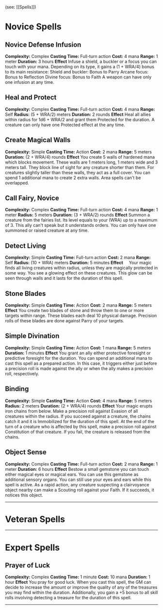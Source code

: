 (see: [[Spells]])

# Novice Spells
## Novice Defense Infusion
**Complexity:** Complex
**Casting Time:** Full-turn action
**Cost:** 4 mana
**Range:** 1 meter
**Duration:** 3 hours
**Effect**
	Infuse a shield, a buckler or a focus you can touch with your mana. Depending on its type, it gains a (1 + WRA/4) bonus to its main resistance:
	Shield and buckler: Bonus to Parry
	Arcane focus: Bonus to Reflection
	Divine focus: Bonus to Faith
	A weapon can have only one infusion at any time.

## Heal and Protect
**Complexity:** Complex
**Casting Time:** Full-turn action 
**Cost:** 4 mana
**Range:** Self
**Radius:** (5 + WRA/2) meters
**Duration:** 2 rounds
**Effect**
	Heal all allies within radius for 1d6 + WRA/2 and grant them Protected for the duration.
	A creature can only have one Protected effect at the any time.

## Create Magical Walls
**Complexity:** Simple
**Casting Time:** Action 
**Cost:** 2 mana
**Range:** 5 meters
**Duration:** (2 + WRA/4) rounds
**Effect**
	You create 5 walls of hardened mana which blocks movement. These walls are 1 meters long, 1 meters wide and 3 meters tall. They block line of sight for any creature shorter than them. For creatures slightly taller than these walls, they act as a full cover.
	You can spend 1 additional mana to create 2 extra walls.
	Area spells can't be overlapped.

## Call Fairy, Novice
**Complexity:** Complex
**Casting Time:** Full-turn action
**Cost:** 4 mana
**Range:** 1 meter
**Radius:** 5 meters
**Duration:** (3 + WRA/2) rounds
**Effect**
	Summon a creature from the fairies list. Its level equals to your (WRA) up to a maximum of 3. This ally can't speak but it understands orders. 
	You can only have one summoned or raised creature at any time. 

## Detect Living
**Complexity:** Simple
**Casting Time:** Full-turn action
**Cost:** 2 mana
**Range:** Self
**Radius:** (10 + WRA) meters
**Duration:** 5 minutes
**Effect**
    Your magic finds all living creatures within radius, unless they are magically protected in some way. You see a glowing effect on these creatures. This glow can be seen through walls and it lasts for the duration of this spell.

## Stone Blades
**Complexity:** Simple
**Casting Time:** Action
**Cost:** 2 mana
**Range:** 5 meters
**Effect**
	You create two blades of stone and throw them to one or more targets within range. These blades each deal 10 physical damage.
	Precision rolls of these blades are done against Parry of your targets.

## Simple Divination
**Complexity:** Simple
**Casting Time:** Action
**Cost:** 1 mana
**Range:** 5 meters
**Duration:** 1 minutes
**Effect**
	You grant an ally either protective foresight or predictive foresight for the duration. 
	You can spend an additional mana to cast this spell as a prepared action. In this case, it triggers either just before a precision roll is made against the ally or when the ally makes a precision roll, respectively. 

## Binding
**Complexity:** Simple
**Casting Time:** Action 
**Cost:** 4 mana
**Range:** 5 meters
**Radius:** 2 meters
**Duration:** (2 + WRA/4) rounds
**Effect**
	Your magic erupts iron chains from below. Make a precision roll against Evasion of all creatures within the radius. If you succeed against a creature, the chains catch it and it is Immobilized for the duration of this spell. At the end of the turn of a creature who is affected by this spell, make a precision roll against Constitution of that creature. If you fail, the creature is released from the chains.

## Object Sense
**Complexity:** Complex
**Casting Time:** Full-turn action
**Cost:** 2 mana
**Range:** 1 meter
**Duration:** 6 hours
**Effect**
	Bestow a small gemstone you can touch either magical eyes or magical ears. You can use this gemstone as additional sensory organs. You can still use your eyes and ears while this spell is active.
	As a rapid action, any creature suspecting a clairvoyance object nearby can make a Scouting roll against your Faith. If it succeeds, it notices this object.


---
# Veteran Spells


---
# Expert Spells
## Prayer of Luck
**Complexity:** Complex
**Casting Time:** 1 minute
**Cost:** 10 mana
**Duration:** 1 hour
**Effect**
	You pray for good luck​. When you cast this spell, the GM can decide to increase the amount or improve the quality of any of the treasures you may find within the duration. 
	Additionally, you gain a +5 bonus to all skill rolls involving detecting a treasure for the duration of this spell. 

---